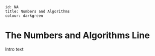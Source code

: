````
id: NA
title: Numbers and Algorithms
colour: darkgreen
````

The Numbers and Algorithms Line
================

Intro text
